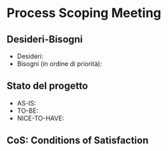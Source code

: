 # Process Scoping Meeting

## Desideri-Bisogni
- Desideri:
- Bisogni (in ordine di priorità):


## Stato del progetto
* AS-IS:
* TO-BE:
* NICE-TO-HAVE:
 
## CoS: Conditions of Satisfaction

